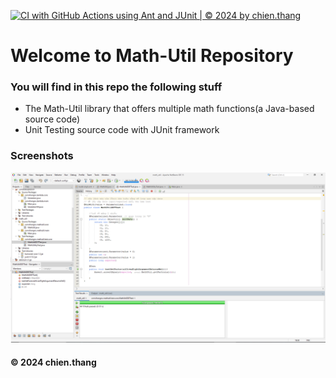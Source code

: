 [![CI with GitHub Actions using Ant and JUnit | © 2024 by chien.thang](https://github.com/ncthangg/math_util/actions/workflows/ci-junit.yml/badge.svg)](https://github.com/ncthangg/math_util/actions/workflows/ci-junit.yml)

# Welcome to Math-Util Repository

### You will find in this repo the following stuff

* The Math-Util library that offers multiple math functions(a Java-based source code)
* Unit Testing source code with JUnit framework

### Screenshots
![DDT & TDD with JUnit](https://github.com/ncthangg/math_util/blob/main/images/DTT%20with%20JUnit.png)

#### © 2024 chien.thang